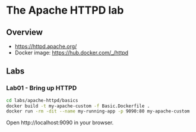 # The Apache HTTPD lab

## Overview

- https://httpd.apache.org/
- Docker image: https://hub.docker.com/_/httpd

## Labs

### Lab01 - Bring up HTTPD

```bash
cd labs/apache-httpd/basics
docker build -t my-apache-custom -f Basic.Dockerfile .
docker run -rm -dit --name my-running-app -p 9090:80 my-apache-custom
```

Open http://localhost:9090 in your browser.
